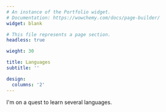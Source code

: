 ```yaml
---
# An instance of the Portfolio widget.
# Documentation: https://wowchemy.com/docs/page-builder/
widget: blank

# This file represents a page section.
headless: true

wieght: 30

title: Languages
subtitle: ''

design:
  columns: '2'
---
```


I'm on a quest to learn several languages. 
